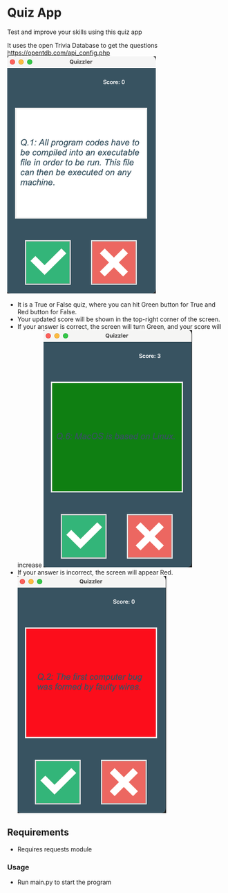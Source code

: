 # Quiz App

Test and improve your skills using this quiz app

It uses the open Trivia Database to get the questions https://opentdb.com/api_config.php
![](images/img1.png)
- It is a True or False quiz, where you can hit Green button for True and Red button for False.
- Your updated score will be shown in the top-right corner of the screen.
- If your answer is correct, the screen will turn Green, and your score will increase
![](images/img3.png)
- If your answer is incorrect, the screen will appear Red.
![](images/img2.png)

## Requirements
- Requires requests module

### Usage
- Run main.py to start the program